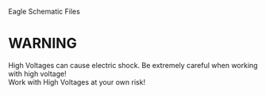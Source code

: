 Eagle Schematic Files   
# WARNING
High Voltages can cause electric shock. Be extremely careful when working with high voltage!   
Work with High Voltages at your own risk!